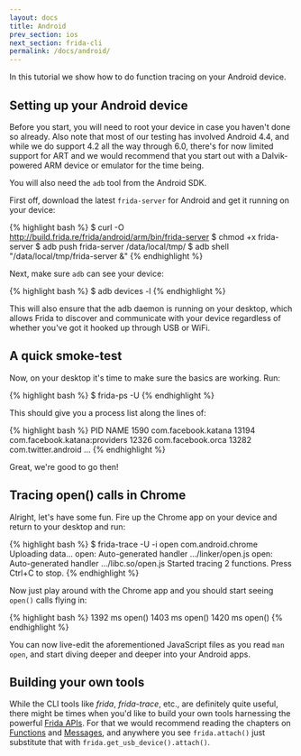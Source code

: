 ```yaml
---
layout: docs
title: Android
prev_section: ios
next_section: frida-cli
permalink: /docs/android/
---
```


In this tutorial we show how to do function tracing on your Android device.

## Setting up your Android device

Before you start, you will need to root your device in case you haven't done so
already. Also note that most of our testing has involved Android 4.4, and while
we do support 4.2 all the way through 6.0, there's for now limited support for
ART and we would recommend that you start out with a Dalvik-powered ARM device
or emulator for the time being.

You will also need the `adb` tool from the Android SDK.

First off, download the latest `frida-server` for Android and get it running
on your device:

{% highlight bash %}
$ curl -O http://build.frida.re/frida/android/arm/bin/frida-server
$ chmod +x frida-server
$ adb push frida-server /data/local/tmp/
$ adb shell "/data/local/tmp/frida-server &"
{% endhighlight %}

Next, make sure `adb` can see your device:

{% highlight bash %}
$ adb devices -l
{% endhighlight %}

This will also ensure that the adb daemon is running on your desktop, which
allows Frida to discover and communicate with your device regardless of whether
you've got it hooked up through USB or WiFi.

## A quick smoke-test

Now, on your desktop it's time to make sure the basics are working. Run:

{% highlight bash %}
$ frida-ps -U
{% endhighlight %}

This should give you a process list along the lines of:

{% highlight bash %}
  PID NAME
 1590 com.facebook.katana
13194 com.facebook.katana:providers
12326 com.facebook.orca
13282 com.twitter.android
…
{% endhighlight %}

Great, we're good to go then!

## Tracing open() calls in Chrome

Alright, let's have some fun. Fire up the Chrome app on your device and return
to your desktop and run:

{% highlight bash %}
$ frida-trace -U -i open com.android.chrome
Uploading data...
open: Auto-generated handler …/linker/open.js
open: Auto-generated handler …/libc.so/open.js
Started tracing 2 functions. Press Ctrl+C to stop.
{% endhighlight %}

Now just play around with the Chrome app and you should start seeing `open()`
calls flying in:

{% highlight bash %}
1392 ms	open()
1403 ms	open()
1420 ms	open()
{% endhighlight %}

You can now live-edit the aforementioned JavaScript files as you read
`man open`, and start diving deeper and deeper into your Android apps.

## Building your own tools

While the CLI tools like *frida*, *frida-trace*, etc., are definitely
quite useful, there might be times when you'd like to build your own tools
harnessing the powerful [Frida APIs](/docs/javascript-api/). For that we would
recommend reading the chapters on [Functions](/docs/functions) and
[Messages](/docs/messages), and anywhere you see `frida.attach()` just
substitute that with `frida.get_usb_device().attach()`.
